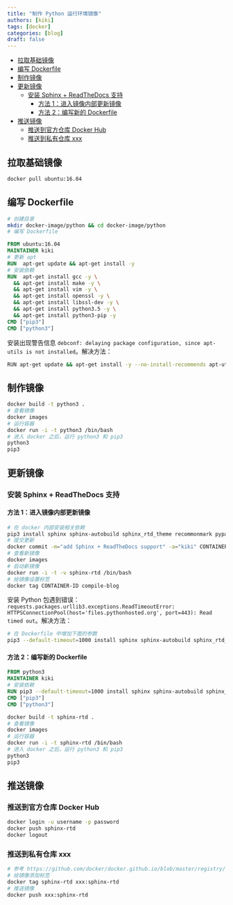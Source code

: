 ```yaml
---
title: "制作 Python 运行环境镜像"
authors: [kiki]
tags: [docker]
categories: [blog]
draft: false
---
```


- [拉取基础镜像](#%e6%8b%89%e5%8f%96%e5%9f%ba%e7%a1%80%e9%95%9c%e5%83%8f)
- [编写 Dockerfile](#%e7%bc%96%e5%86%99-dockerfile)
- [制作镜像](#%e5%88%b6%e4%bd%9c%e9%95%9c%e5%83%8f)
- [更新镜像](#%e6%9b%b4%e6%96%b0%e9%95%9c%e5%83%8f)
  - [安装 Sphinx + ReadTheDocs 支持](#%e5%ae%89%e8%a3%85-sphinx--readthedocs-%e6%94%af%e6%8c%81)
    - [方法 1：进入镜像内部更新镜像](#%e6%96%b9%e6%b3%95-1%e8%bf%9b%e5%85%a5%e9%95%9c%e5%83%8f%e5%86%85%e9%83%a8%e6%9b%b4%e6%96%b0%e9%95%9c%e5%83%8f)
    - [方法 2：编写新的 Dockerfile](#%e6%96%b9%e6%b3%95-2%e7%bc%96%e5%86%99%e6%96%b0%e7%9a%84-dockerfile)
- [推送镜像](#%e6%8e%a8%e9%80%81%e9%95%9c%e5%83%8f)
  - [推送到官方仓库 Docker Hub](#%e6%8e%a8%e9%80%81%e5%88%b0%e5%ae%98%e6%96%b9%e4%bb%93%e5%ba%93-docker-hub)
  - [推送到私有仓库 xxx](#%e6%8e%a8%e9%80%81%e5%88%b0%e7%a7%81%e6%9c%89%e4%bb%93%e5%ba%93-xxx)

## 拉取基础镜像

```sh
docker pull ubuntu:16.04
```

## 编写 Dockerfile

```sh
# 创建目录
mkdir docker-image/python && cd docker-image/python
# 编写 Dockerfile
```

```Dockerfile
FROM ubuntu:16.04
MAINTAINER kiki
# 更新 apt
RUN  apt-get update && apt-get install -y
# 安装依赖
RUN  apt-get install gcc -y \
  && apt-get install make -y \
  && apt-get install vim -y \
  && apt-get install openssl -y \
  && apt-get install libssl-dev -y \
  && apt-get install python3.5 -y \
  && apt-get install python3-pip -y
CMD ["pip3"]
CMD ["python3"]
```

安装出现警告信息 `debconf: delaying package configuration, since apt-utils is not installed`。解决方法：

```sh
RUN apt-get update && apt-get install -y --no-install-recommends apt-utils
```

## 制作镜像

```sh
docker build -t python3 .
# 查看镜像
docker images
# 运行容器
docker run -i -t python3 /bin/bash
# 进入 docker 之后，运行 python3 和 pip3
python3
pip3
```

## 更新镜像

### 安装 Sphinx + ReadTheDocs 支持

#### 方法 1：进入镜像内部更新镜像

```sh
# 在 docker 内部安装相关依赖
pip3 install sphinx sphinx-autobuild sphinx_rtd_theme recommonmark pypandoc
# 提交更新
docker commit -m="add Sphinx + ReadTheDocs support" -a="kiki" CONTAINER-ID sphinx-rtd
# 查看新镜像
docker images
# 启动新镜像
docker run -i -t -v sphinx-rtd /bin/bash
# 给镜像设置标签
docker tag CONTAINER-ID compile-blog
```

安装 Python 包遇到错误：`requests.packages.urllib3.exceptions.ReadTimeoutError: HTTPSConnectionPool(host='files.pythonhosted.org', port=443): Read timed out`。解决方法：

```sh
# 在 Dockerfile 中增加下面的参数
pip3 --default-timeout=1000 install sphinx sphinx-autobuild sphinx_rtd_theme recommonmark pypandoc
```

#### 方法 2：编写新的 Dockerfile

```Dockerfile
FROM python3
MAINTAINER kiki
# 安装依赖
RUN pip3 --default-timeout=1000 install sphinx sphinx-autobuild sphinx_rtd_theme recommonmark pypandoc
CMD ["pip3"]
CMD ["python3"]
```

```sh
docker build -t sphinx-rtd .
# 查看镜像
docker images
# 运行容器
docker run -i -t sphinx-rtd /bin/bash
# 进入 docker 之后，运行 python3 和 pip3
python3
pip3
```

## 推送镜像

### 推送到官方仓库 Docker Hub

```sh
docker login -u username -p password
docker push sphinx-rtd
docker logout
```

### 推送到私有仓库 xxx

```sh
# 参考 https://github.com/docker/docker.github.io/blob/master/registry/insecure.md 设置 http 连接
# 给镜像添加标签
docker tag sphinx-rtd xxx:sphinx-rtd
# 推送镜像
docker push xxx:sphinx-rtd
```
